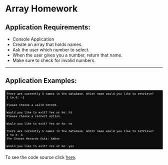 # Array Homework

## Application Requirements:

- Console Application
- Create an array that holds names.
- Ask the user which number to select.
- When the user gives you a number, return that name.
- Make sure to check for invalid numbers.

---
## Application Examples:

![example](https://github.com/Thesnowmanndev/CSharp-Education/blob/main/CSharp-Mastercourse/Applications/Console%20Applications/App%2007%20-%20Array%20Homework/array-homework.png?raw=true)

To see the code source click [here](https://github.com/Thesnowmanndev/CSharp-Education/blob/main/CSharp-Mastercourse/Applications/Console%20Applications/App%2007%20-%20Array%20Homework/ArrayHomework/Program.cs).